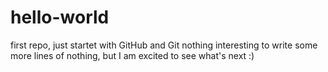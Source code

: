 # hello-world
first repo, just startet with GitHub and Git
nothing interesting to write
some more lines of nothing, but I am excited to see what's next :)
